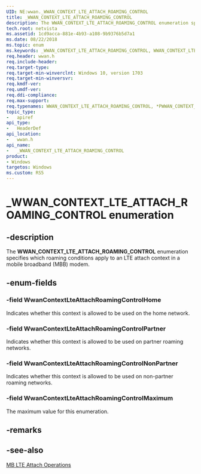 ```yaml
---
UID: NE:wwan._WWAN_CONTEXT_LTE_ATTACH_ROAMING_CONTROL
title: _WWAN_CONTEXT_LTE_ATTACH_ROAMING_CONTROL
description: The WWAN_CONTEXT_LTE_ATTACH_ROAMING_CONTROL enumeration specifies which roaming conditions apply to an LTE attach context in a mobile broadband (MBB) modem.
tech.root: netvista
ms.assetid: 1cd9acca-881e-4b93-a108-9b9376b5d7a1
ms.date: 08/22/2018
ms.topic: enum
ms.keywords: _WWAN_CONTEXT_LTE_ATTACH_ROAMING_CONTROL, WWAN_CONTEXT_LTE_ATTACH_ROAMING_CONTROL, *PWWAN_CONTEXT_LTE_ATTACH_ROAMING_CONTROL, 
req.header: wwan.h
req.include-header:
req.target-type:
req.target-min-winverclnt: Windows 10, version 1703
req.target-min-winversvr:
req.kmdf-ver:
req.umdf-ver:
req.ddi-compliance:
req.max-support:
req.typenames: WWAN_CONTEXT_LTE_ATTACH_ROAMING_CONTROL, *PWWAN_CONTEXT_LTE_ATTACH_ROAMING_CONTROL
topic_type: 
-	apiref
api_type: 
-	HeaderDef
api_location: 
-	wwan.h
api_name: 
-	_WWAN_CONTEXT_LTE_ATTACH_ROAMING_CONTROL
product: 
- Windows
targetos: Windows
ms.custom: RS5
---
```


# _WWAN_CONTEXT_LTE_ATTACH_ROAMING_CONTROL enumeration

## -description

The **WWAN_CONTEXT_LTE_ATTACH_ROAMING_CONTROL** enumeration specifies which roaming conditions apply to an LTE attach context in a mobile broadband (MBB) modem.

## -enum-fields

### -field WwanContextLteAttachRoamingControlHome 

Indicates whether this context is allowed to be used on the home network.

### -field WwanContextLteAttachRoamingControlPartner 

Indicates whether this context is allowed to be used on partner roaming networks.

### -field WwanContextLteAttachRoamingControlNonPartner 

Indicates whether this context is allowed to be used on non-partner roaming networks.

### -field WwanContextLteAttachRoamingControlMaximum 

The maximum value for this enumeration.

## -remarks

## -see-also

[MB LTE Attach Operations](https://docs.microsoft.com/windows-hardware/drivers/network/mb-lte-attach-operations)
